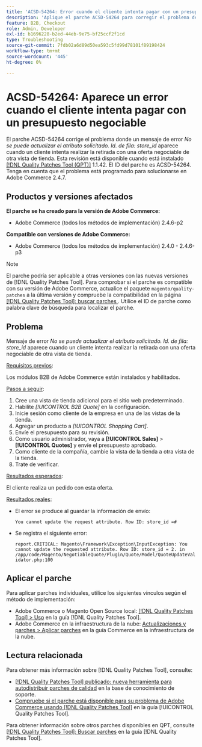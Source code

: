 ```yaml
---
title: 'ACSD-54264: Error cuando el cliente intenta pagar con un presupuesto negociable'
description: 'Aplique el parche ACSD-54264 para corregir el problema de Adobe Commerce donde aparece un mensaje de error "No puede actualizar el atributo solicitado. ID de fila: "store_id" aparece cuando un cliente intenta realizar una compra con una oferta negociable de otra vista de tienda.'
feature: B2B, Checkout
role: Admin, Developer
exl-id: b1696228-b2ed-44eb-9e75-bf25ccf2f1cd
type: Troubleshooting
source-git-commit: 7fdb02a6d89d50ea593c5fd99d78101f89198424
workflow-type: tm+mt
source-wordcount: '445'
ht-degree: 0%

---
```


# ACSD-54264: Aparece un error cuando el cliente intenta pagar con un presupuesto negociable

El parche ACSD-54264 corrige el problema donde un mensaje de error *No se puede actualizar el atributo solicitado. Id. de fila: store_id* aparece cuando un cliente intenta realizar la retirada con una oferta negociable de otra vista de tienda. Esta revisión está disponible cuando está instalado [[!DNL Quality Patches Tool (QPT)]](https://experienceleague.adobe.com/es/docs/commerce-operations/tools/quality-patches-tool/quality-patches-tool-to-self-serve-quality-patches) 1.1.42. El ID del parche es ACSD-54264. Tenga en cuenta que el problema está programado para solucionarse en Adobe Commerce 2.4.7.

## Productos y versiones afectados

**El parche se ha creado para la versión de Adobe Commerce:**

* Adobe Commerce (todos los métodos de implementación) 2.4.6-p2

**Compatible con versiones de Adobe Commerce:**

* Adobe Commerce (todos los métodos de implementación) 2.4.0 - 2.4.6-p3

>[!NOTE]
>
>El parche podría ser aplicable a otras versiones con las nuevas versiones de [!DNL Quality Patches Tool]. Para comprobar si el parche es compatible con su versión de Adobe Commerce, actualice el paquete `magento/quality-patches` a la última versión y compruebe la compatibilidad en la página [[!DNL Quality Patches Tool]: buscar parches &#x200B;](https://experienceleague.adobe.com/tools/commerce-quality-patches/index.html?lang=es). Utilice el ID de parche como palabra clave de búsqueda para localizar el parche.

## Problema

Mensaje de error *No se puede actualizar el atributo solicitado. Id. de fila: store_id* aparece cuando un cliente intenta realizar la retirada con una oferta negociable de otra vista de tienda.

<u>Requisitos previos</u>:

Los módulos B2B de Adobe Commerce están instalados y habilitados.

<u>Pasos a seguir</u>:

1. Cree una vista de tienda adicional para el sitio web predeterminado.
1. Habilite *[!UICONTROL B2B Quote]* en la configuración.
1. Inicie sesión como cliente de la empresa en una de las vistas de la tienda.
1. Agregar un producto a *[!UICONTROL Shopping Cart]*.
1. Envíe el presupuesto para su revisión.
1. Como usuario administrador, vaya a **[!UICONTROL Sales]** > **[!UICONTROL Quotes]** y envíe el presupuesto aprobado.
1. Como cliente de la compañía, cambie la vista de la tienda a otra vista de la tienda.
1. Trate de verificar.

<u>Resultados esperados</u>:

El cliente realiza un pedido con esta oferta.

<u>Resultados reales</u>:

* El error se produce al guardar la información de envío:

  `You cannot update the request attribute. Row ID: store_id =#`

* Se registra el siguiente error:

  `report.CRITICAL: Magento\Framework\Exception\InputException: You cannot update the requested attribute. Row ID: store_id = 2. in /app/code/Magento/NegotiableQuote/Plugin/Quote/Model/QuoteUpdateValidator.php:100`

## Aplicar el parche

Para aplicar parches individuales, utilice los siguientes vínculos según el método de implementación:

* Adobe Commerce o Magento Open Source local: [[!DNL Quality Patches Tool] > Uso](/help/tools/quality-patches-tool/usage.md) en la guía [!DNL Quality Patches Tool].
* Adobe Commerce en la infraestructura de la nube: [Actualizaciones y parches > Aplicar parches](https://experienceleague.adobe.com/docs/commerce-cloud-service/user-guide/develop/upgrade/apply-patches.html?lang=es) en la guía Commerce en la infraestructura de la nube.

## Lectura relacionada

Para obtener más información sobre [!DNL Quality Patches Tool], consulte:

* [[!DNL Quality Patches Tool] publicado: nueva herramienta para autodistribuir parches de calidad](https://experienceleague.adobe.com/es/docs/commerce-operations/tools/quality-patches-tool/quality-patches-tool-to-self-serve-quality-patches) en la base de conocimiento de soporte.
* [Compruebe si el parche está disponible para su problema de Adobe Commerce usando [!DNL Quality Patches Tool]](/help/tools/quality-patches-tool/patches-available-in-qpt/check-patch-for-magento-issue-with-magento-quality-patches.md) en la guía [!UICONTROL Quality Patches Tool].


Para obtener información sobre otros parches disponibles en QPT, consulte [[!DNL Quality Patches Tool]: Buscar parches](https://experienceleague.adobe.com/tools/commerce-quality-patches/index.html?lang=es) en la guía [!DNL Quality Patches Tool].
